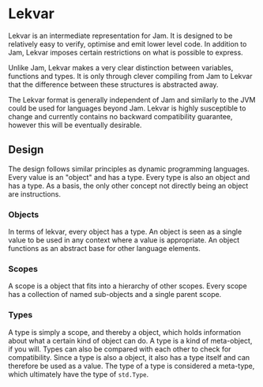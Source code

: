 # Lekvar

Lekvar is an intermediate representation for Jam. It is designed to be relatively easy to verify, optimise and emit lower level code. In addition to Jam, Lekvar imposes certain restrictions on what is possible to express.

Unlike Jam, Lekvar makes a very clear distinction between variables, functions and types. It is only through clever compiling from Jam to Lekvar that the difference between these structures is abstracted away.

The Lekvar format is generally independent of Jam and similarly to the JVM could be used for languages beyond Jam. Lekvar is highly susceptible to change and currently contains no backward compatibility guarantee, however this will be eventually desirable.

## Design

The design follows similar principles as dynamic programming languages. Every value is an "object" and has a type. Every type is also an object and has a type. As a basis, the only other concept not directly being an object are instructions.

### Objects

In terms of lekvar, every object has a type. An object is seen as a single value to be used in any context where a value is appropriate. An object functions as an abstract base for other language elements.

### Scopes

A scope is a object that fits into a hierarchy of other scopes. Every scope has a collection of named sub-objects and a single parent scope.

### Types

A type is simply a scope, and thereby a object, which holds information about what a certain kind of object can do. A type is a kind of meta-object, if you will. Types can also be compared with each other to check for compatibility. Since a type is also a object, it also has a type itself and can therefore be used as a value. The type of a type is considered a meta-type, which ultimately have the type of `std.Type`.
